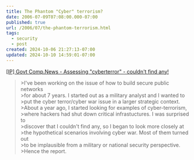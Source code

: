 ```yaml
---
title: The Phantom "Cyber" terrorism?
date: 2006-07-09T07:08:00.000-07:00
published: true
url: /2006/07/the-phantom-terrorism.html
tags:
  - security
  - post
created: 2024-10-06 21:27:13-07:00
updated: 2024-10-10 14:59:01-07:00
---
```


[\[IP\] Govt Comp.News - Assessing "cyberterror" - couldn't find any!](http://www.interesting-people.org/archives/interesting-people/200303/msg00204.html "[IP] Govt Comp.News - Assessing ")  
  

>   
> \>I've been working on the issue of how to build secure public networks  
> \>for about 7 years. I started out as a military analyst and I wanted to  
> \>put the cyber terror/cyber war issue in a larger strategic context.  
> \>About a year ago, I started looking for examples of cyber-terrorism,  
> \>where hackers had shut down critical infrastuctures. I was surprised to  
> \>discover that I couldn't find any, so I began to look more closely at  
> \>the hypothetical scenarios involving cyber war. Most of them turned out  
> \>to be implausible from a military or national security perspective.  
> \>Hence the report.